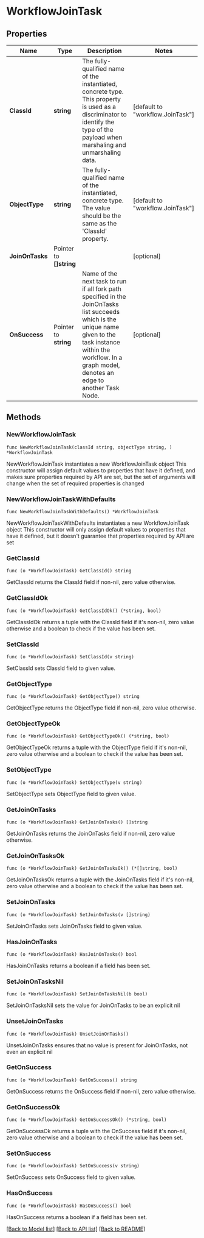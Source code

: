 # WorkflowJoinTask

## Properties

Name | Type | Description | Notes
------------ | ------------- | ------------- | -------------
**ClassId** | **string** | The fully-qualified name of the instantiated, concrete type. This property is used as a discriminator to identify the type of the payload when marshaling and unmarshaling data. | [default to "workflow.JoinTask"]
**ObjectType** | **string** | The fully-qualified name of the instantiated, concrete type. The value should be the same as the &#39;ClassId&#39; property. | [default to "workflow.JoinTask"]
**JoinOnTasks** | Pointer to **[]string** |  | [optional] 
**OnSuccess** | Pointer to **string** | Name of the next task to run if all fork path specified in the JoinOnTasks list succeeds which is the unique name given to the task instance within the workflow. In a graph model, denotes an edge to another Task Node. | [optional] 

## Methods

### NewWorkflowJoinTask

`func NewWorkflowJoinTask(classId string, objectType string, ) *WorkflowJoinTask`

NewWorkflowJoinTask instantiates a new WorkflowJoinTask object
This constructor will assign default values to properties that have it defined,
and makes sure properties required by API are set, but the set of arguments
will change when the set of required properties is changed

### NewWorkflowJoinTaskWithDefaults

`func NewWorkflowJoinTaskWithDefaults() *WorkflowJoinTask`

NewWorkflowJoinTaskWithDefaults instantiates a new WorkflowJoinTask object
This constructor will only assign default values to properties that have it defined,
but it doesn't guarantee that properties required by API are set

### GetClassId

`func (o *WorkflowJoinTask) GetClassId() string`

GetClassId returns the ClassId field if non-nil, zero value otherwise.

### GetClassIdOk

`func (o *WorkflowJoinTask) GetClassIdOk() (*string, bool)`

GetClassIdOk returns a tuple with the ClassId field if it's non-nil, zero value otherwise
and a boolean to check if the value has been set.

### SetClassId

`func (o *WorkflowJoinTask) SetClassId(v string)`

SetClassId sets ClassId field to given value.


### GetObjectType

`func (o *WorkflowJoinTask) GetObjectType() string`

GetObjectType returns the ObjectType field if non-nil, zero value otherwise.

### GetObjectTypeOk

`func (o *WorkflowJoinTask) GetObjectTypeOk() (*string, bool)`

GetObjectTypeOk returns a tuple with the ObjectType field if it's non-nil, zero value otherwise
and a boolean to check if the value has been set.

### SetObjectType

`func (o *WorkflowJoinTask) SetObjectType(v string)`

SetObjectType sets ObjectType field to given value.


### GetJoinOnTasks

`func (o *WorkflowJoinTask) GetJoinOnTasks() []string`

GetJoinOnTasks returns the JoinOnTasks field if non-nil, zero value otherwise.

### GetJoinOnTasksOk

`func (o *WorkflowJoinTask) GetJoinOnTasksOk() (*[]string, bool)`

GetJoinOnTasksOk returns a tuple with the JoinOnTasks field if it's non-nil, zero value otherwise
and a boolean to check if the value has been set.

### SetJoinOnTasks

`func (o *WorkflowJoinTask) SetJoinOnTasks(v []string)`

SetJoinOnTasks sets JoinOnTasks field to given value.

### HasJoinOnTasks

`func (o *WorkflowJoinTask) HasJoinOnTasks() bool`

HasJoinOnTasks returns a boolean if a field has been set.

### SetJoinOnTasksNil

`func (o *WorkflowJoinTask) SetJoinOnTasksNil(b bool)`

 SetJoinOnTasksNil sets the value for JoinOnTasks to be an explicit nil

### UnsetJoinOnTasks
`func (o *WorkflowJoinTask) UnsetJoinOnTasks()`

UnsetJoinOnTasks ensures that no value is present for JoinOnTasks, not even an explicit nil
### GetOnSuccess

`func (o *WorkflowJoinTask) GetOnSuccess() string`

GetOnSuccess returns the OnSuccess field if non-nil, zero value otherwise.

### GetOnSuccessOk

`func (o *WorkflowJoinTask) GetOnSuccessOk() (*string, bool)`

GetOnSuccessOk returns a tuple with the OnSuccess field if it's non-nil, zero value otherwise
and a boolean to check if the value has been set.

### SetOnSuccess

`func (o *WorkflowJoinTask) SetOnSuccess(v string)`

SetOnSuccess sets OnSuccess field to given value.

### HasOnSuccess

`func (o *WorkflowJoinTask) HasOnSuccess() bool`

HasOnSuccess returns a boolean if a field has been set.


[[Back to Model list]](../README.md#documentation-for-models) [[Back to API list]](../README.md#documentation-for-api-endpoints) [[Back to README]](../README.md)


